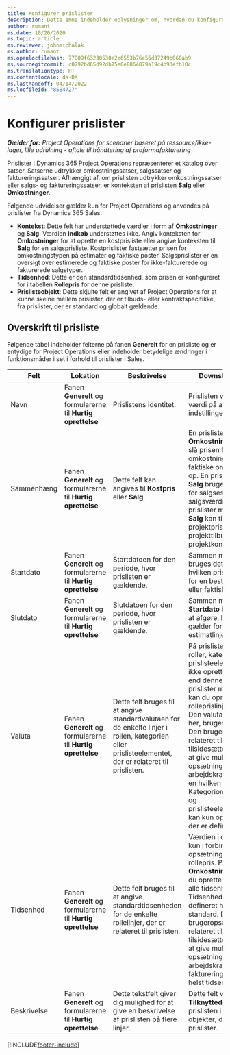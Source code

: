 ```yaml
---
title: Konfigurer prislister
description: Dette emne indeholder oplysninger om, hvordan du konfigurerer kost- og salgsprislister.
author: rumant
ms.date: 10/20/2020
ms.topic: article
ms.reviewer: johnmichalak
ms.author: rumant
ms.openlocfilehash: 77809f63230530e2e6553b76e56d37249b060ab9
ms.sourcegitcommit: c0792bd65d92db25e0e8864879a19c4b93efb10c
ms.translationtype: HT
ms.contentlocale: da-DK
ms.lasthandoff: 04/14/2022
ms.locfileid: "8584727"
---
```

# <a name="set-up-price-lists"></a>Konfigurer prislister

_**Gælder for:** Project Operations for scenarier baseret på ressource/ikke-lager, lille udrulning - aftale til håndtering af proformafakturering_

Prislister i Dynamics 365 Project Operations repræsenterer et katalog over satser. Satserne udtrykker omkostningssatser, salgssatser og faktureringssatser. Afhængigt af, om prislisten udtrykker omkostningssatser eller salgs- og faktureringssatser, er konteksten af prislisten **Salg** eller **Omkostninger**.

Følgende udvidelser gælder kun for Project Operations og anvendes på prislister fra Dynamics 365 Sales.

- **Kontekst**: Dette felt har understøttede værdier i form af **Omkostninger** og **Salg**. Værdien **Indkøb** understøttes ikke. Angiv konteksten for **Omkostninger** for at oprette en kostprisliste eller angive konteksten til **Salg** for en salgsprisliste. Kostprislister fastsætter prisen for omkostningstypen på estimater og faktiske poster. Salgsprislister er en oversigt over estimerede og faktiske poster for ikke-fakturerede og fakturerede salgstyper.
- **Tidsenhed**: Dette er den standardtidsenhed, som prisen er konfigureret for i tabellen **Rollepris** for denne prisliste.
- **Prislisteobjekt**: Dette skjulte felt er angivet af Project Operations for at kunne skelne mellem prislister, der er tilbuds- eller kontraktspecifikke, fra prislister, der er standard og globalt gældende.

## <a name="price-list-header"></a>Overskrift til prisliste

Følgende tabel indeholder felterne på fanen **Generelt** for en prisliste og er entydige for Project Operations eller indeholder betydelige ændringer i funktionsmåder i set i forhold til prislister i Sales.

| Felt | Lokation | Beskrivelse | Downstream-virkning |
| --- | --- | --- | --- |
| Navn | Fanen **Generelt** og formularerne til **Hurtig oprettelse** | Prislistens identitet. | Prislisten vises med denne værdi på alle listesider og indstillinger for rullelister.|
| Sammenhæng | Fanen **Generelt** og formularerne til **Hurtig oprettelse** | Dette felt kan angives til **Kostpris** eller **Salg**. | En prisliste angivet med **Omkostninger** bruges til at slå prisen for omkostningsestimater og faktiske omkostningsværdier op. En prisliste angivet med **Salg** bruges til at slå prisen for salgsestimater og faktiske salgsværdier op. Kun prislister med konteksten **Salg** kan tilknyttes projektprislister for kunder, projekttilbud og projektkontrakter. |
| Startdato | Fanen **Generelt** og formularerne til **Hurtig oprettelse** | Startdatoen for den periode, hvor prislisten er gældende. | Sammen med feltet **Slutdato** bruges dette felt til at afgøre, hvilken prisliste der gælder for en bestemt estimatlinje eller faktisk linje. |
| Slutdato | Fanen **Generelt** og formularerne til **Hurtig oprettelse** | Slutdatoen for den periode, hvor prislisten er gældende. | Sammen med feltet **Startdato** bruges dette felt til at afgøre, hvilken prisliste der gælder for en bestemt estimatlinje eller faktisk linje. |
| Valuta | Fanen **Generelt** og formularerne til **Hurtig oprettelse** | Dette felt bruges til at angive standardvalutaen for de enkelte linjer i rollen, kategorien eller prislisteelementet, der er relateret til prislisten. | På prislisterne for **Salg**, roller, kategorier eller prislisteelementer kan der ikke oprettes en anden valuta end denne valuta. På prislister med **Omkostninger** kan du oprette en rolleprislinje i alle valutaer. Den valuta, der er defineret her, bruges som standard. Den brugeropsætning, der er relateret til rollepriser, kan tilsidesætte denne værdi for at give mulighed for opsætning af satser for arbejdskraftomkostninger i en hvilken som helst valuta. Kategoriomkostningssatser og prislisteelementomkostninger kan kun oprettes i den valuta, der er defineret her. |
| Tidsenhed | Fanen **Generelt** og formularerne til **Hurtig oprettelse** | Dette felt bruges til at angive standardtidsenheden for de enkelte rollelinjer, der er relateret til prislisten. | Værdien i dette felt bruges kun i forbindelse med opsætning af en relateret rollepris. På prislister med **Omkostninger** og **Salg** kan du oprette en rolleprislinje i alle tidsenheder. Tidsenheden, der er defineret her, bruges som standard. Den brugeropsætning, der er relateret til rollepriser, kan tilsidesætte denne værdi for at give mulighed for opsætning af satser for arbejdskraftomkostninger og fakturering i en hvilken som helst tidsenhed. |
| Beskrivelse | Fanen **Generelt** og formularerne til **Hurtig oprettelse** | Dette tekstfelt giver dig mulighed for at give en beskrivelse af prislisten på flere linjer. | Dette felt vises i de **Tilknyttede** visninger på prislisten i forskellige objekter, der har relaterede prislister. |


[!INCLUDE[footer-include](../includes/footer-banner.md)]